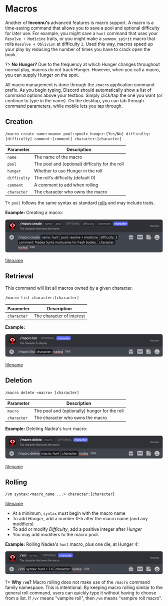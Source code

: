 # Macros

Another of **Inconnu's** advanced features is macro support. A macro is a time-saving command that allows you to save a pool and optional difficulty for later use. For example, you might save a `hunt` command that uses your `Resolve + Medicine` traits, or you might make a `summon_spirit` macro that rolls `Resolve + Oblivion` at difficulty `3`. Used this way, macros speed up your play by reducing the number of times you have to crack open the book.

?> **No Hunger?** Due to the frequency at which Hunger changes throughout normal play, macros do not track Hunger. However, when you call a macro, you can supply Hunger on the spot.

All macro management is done through the `/macro` application command prefix. As you begin typing, Discord should automatically show a list of command options above your textbox. Simply click/tap the one you want (or continue to type in the name). On the desktop, you can tab through command parameters, while mobile lets you tap through.

## Creation

```
/macro create name:<name> pool:<pool> hunger:[Yes/No] difficulty:[difficulty] comment:[comment] character:[character]
```

| Parameter    | Description                                     |
|--------------|-------------------------------------------------|
| `name`       | The name of the macro                           |
| `pool`       | The pool and (optional) difficulty for the roll |
| `hunger`     | Whether to use Hunger in the roll               |
| `difficulty` | The roll's difficulty (default 0)               |
| `comment`    | A comment to add when rolling                   |
| `character`  | The character who owns the macro                |

?> `pool` follows the same syntax as standard [rolls](rolls.md#basic-syntax) and may include traits.

**Example:** Creating a macro:

![/macro create name:hunt pool:resolve + medicine 3 comment:Nadea hunts mortuaries for fresh bodies. character:nadea](images/macros/macro-create.png)

[filename](includes/character-requirement.md ':include')

## Retrieval

This command will list all macros owned by a given character.

```
/macro list character:[character]
```

| Parameter   | Description                                   |
|-------------|-----------------------------------------------|
| `character` | The character of interest                     |

**Example:**

![/macro list character:nadea](images/macros/macro-list.png)

[filename](includes/character-requirement.md ':include')

## Deletion

```
/macro delete <macro> [character]
```

| Parameter   | Description                                   |
|-------------|-----------------------------------------------|
| `macro`    | The pool and (optionally) hunger for the roll  |
| `character` | The character who owns the macro              |

**Example:** Deleting Nadea's `hunt` macro:

![/macro delete macro:hunt character:nadea](images/macros/macro-delete.png)

[filename](includes/character-requirement.md ':include')

## Rolling

```
/vm syntax:<macro_name ...> character:[character]
```

[filename](includes/character-requirement.md ':include')

* At a minimum, `syntax` must begin with the macro name
* To add *Hunger*, add a number 0-5 after the macro name (and any modifiers)
* To add or modify *Difficulty*, add a positive integer after *Hunger*
* You may add modifiers to the macro pool.

**Example:** Rolling Nadea's `hunt` macro, plus one die, at Hunger 4:

![/vm macro:hunt + 1 4 character:nadea](images/macros/macro-roll.png)

?> **Why `/vm`?** Macro rolling does not make use of the `/macro` command family namespace. This is intentional. By keeping macro rolling similar to the general roll command, users can quickly type it without having to choose from a list. If `/vr` means "vampire roll", then `/vm` means "vampire roll macro".
